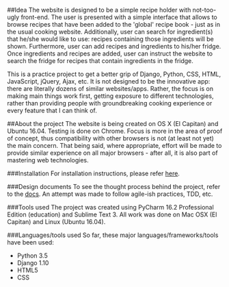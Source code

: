 ##Idea
The website is designed to be a simple recipe holder with not-too-ugly 
front-end. The user is presented with a simple interface that allows to 
browse recipes that have been added to the 'global' recipe book - just 
as in the usual cooking website. Additionally, user can search for 
ingredient(s) that he/she would like to use: recipes containing those 
ingredients will be shown. Furthermore, user can add recipes and ingredients
to his/her fridge. Once ingredients and recipes are added, user can instruct
the website to search the fridge for recipes that contain ingredients in the 
fridge. 

This is a practice project to get a better grip of Django, Python, CSS, HTML, 
JavaScript, jQuery, Ajax, etc. It is not designed to be the innovative app: 
there are literally dozens of similar websites/apps. Rather, the focus is on 
making main things work first, getting exposure to different technologies, 
rather than providing people with groundbreaking cooking experience or every 
feature that I can think of. 

##About the project
The website is being created on OS X (El Capitan) and Ubuntu 16.04. Testing
is done on Chrome. Focus is more in the area of proof of concept, thus 
compatibility with other browsers is not (at least not yet) the main concern.
That being said, where appropriate, effort will be made to provide similar 
experience on all major browsers - after all, it is also part of mastering web 
technologies. 

###Installation
For installation instructions, please refer 
[here](../../tree/master/docs/installation.md).

###Design documents 
To see the thought process behind the project, refer to the 
[docs](../../tree/master/docs). An attempt was made to follow agile-ish
practices, TDD, etc.

###Tools used
The project was created using PyCharm 16.2 Professional Edition 
(education) and Sublime Text 3. All work was done on Mac OSX (El 
Capitan) and Linux (Ubuntu 16.04).

###Languages/tools used
So far, these major languages/frameworks/tools have been used:
- Python 3.5
- Django 1.10
- HTML5
- CSS
